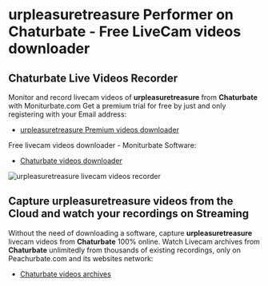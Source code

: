 # urpleasuretreasure Performer on Chaturbate - Free LiveCam videos downloader

## Chaturbate Live Videos Recorder

Monitor and record livecam videos of **urpleasuretreasure** from **Chaturbate** with Moniturbate.com
Get a premium trial for free by just and only registering with your Email address:
* [urpleasuretreasure Premium videos downloader](https://moniturbate.com/request-demo-licence-key.html)

Free livecam videos downloader - Moniturbate Software:
* [Chaturbate videos downloader](https://moniturbate.com/moniturbate-download-software.html)

![urpleasuretreasure livecam videos recorder](https://peachurnet.com/templates/moniturbate-software.png)


## Capture urpleasuretreasure videos from the Cloud and watch your recordings on Streaming

Without the need of downloading a software, capture **urpleasuretreasure** livecam videos from **Chaturbate** 100% online.
Watch Livecam archives from **Chaturbate** unlimitedly from thousands of existing recordings, only on Peachurbate.com and its websites network:
* [Chaturbate videos archives](https://peachurnet.com/)